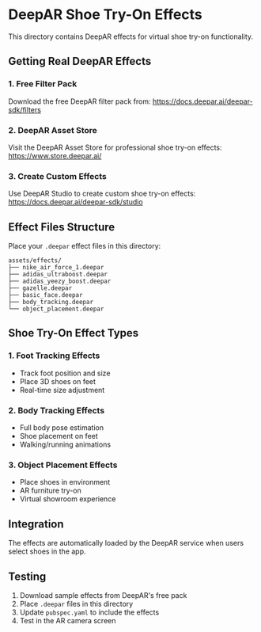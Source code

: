 # DeepAR Shoe Try-On Effects

This directory contains DeepAR effects for virtual shoe try-on functionality.

## Getting Real DeepAR Effects

### 1. Free Filter Pack
Download the free DeepAR filter pack from: https://docs.deepar.ai/deepar-sdk/filters

### 2. DeepAR Asset Store
Visit the DeepAR Asset Store for professional shoe try-on effects: https://www.store.deepar.ai/

### 3. Create Custom Effects
Use DeepAR Studio to create custom shoe try-on effects: https://docs.deepar.ai/deepar-sdk/studio

## Effect Files Structure

Place your `.deepar` effect files in this directory:

```
assets/effects/
├── nike_air_force_1.deepar
├── adidas_ultraboost.deepar
├── adidas_yeezy_boost.deepar
├── gazelle.deepar
├── basic_face.deepar
├── body_tracking.deepar
└── object_placement.deepar
```

## Shoe Try-On Effect Types

### 1. Foot Tracking Effects
- Track foot position and size
- Place 3D shoes on feet
- Real-time size adjustment

### 2. Body Tracking Effects
- Full body pose estimation
- Shoe placement on feet
- Walking/running animations

### 3. Object Placement Effects
- Place shoes in environment
- AR furniture try-on
- Virtual showroom experience

## Integration

The effects are automatically loaded by the DeepAR service when users select shoes in the app.

## Testing

1. Download sample effects from DeepAR's free pack
2. Place `.deepar` files in this directory
3. Update `pubspec.yaml` to include the effects
4. Test in the AR camera screen 